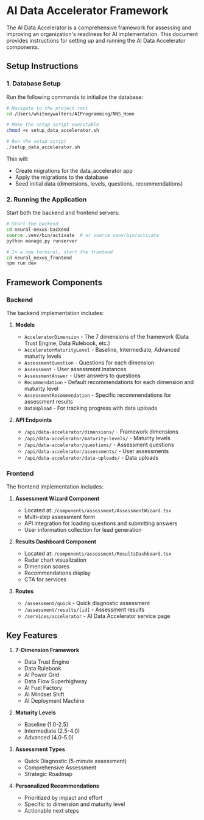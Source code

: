 # AI Data Accelerator Framework

The AI Data Accelerator is a comprehensive framework for assessing and improving an organization's readiness for AI implementation. This document provides instructions for setting up and running the AI Data Accelerator components.

## Setup Instructions

### 1. Database Setup

Run the following commands to initialize the database:

```bash
# Navigate to the project root
cd /Users/whitneywalters/AIProgramming/NNS_Home

# Make the setup script executable
chmod +x setup_data_accelerator.sh

# Run the setup script
./setup_data_accelerator.sh
```

This will:
- Create migrations for the data_accelerator app
- Apply the migrations to the database
- Seed initial data (dimensions, levels, questions, recommendations)

### 2. Running the Application

Start both the backend and frontend servers:

```bash
# Start the backend
cd neural-nexus-backend
source .venv/bin/activate  # or source venv/bin/activate
python manage.py runserver

# In a new terminal, start the frontend
cd neural_nexus_frontend
npm run dev
```

## Framework Components

### Backend

The backend implementation includes:

1. **Models**
   - `AcceleratorDimension` - The 7 dimensions of the framework (Data Trust Engine, Data Rulebook, etc.)
   - `AcceleratorMaturityLevel` - Baseline, Intermediate, Advanced maturity levels
   - `AssessmentQuestion` - Questions for each dimension
   - `Assessment` - User assessment instances
   - `AssessmentAnswer` - User answers to questions
   - `Recommendation` - Default recommendations for each dimension and maturity level
   - `AssessmentRecommendation` - Specific recommendations for assessment results
   - `DataUpload` - For tracking progress with data uploads

2. **API Endpoints**
   - `/api/data-accelerator/dimensions/` - Framework dimensions
   - `/api/data-accelerator/maturity-levels/` - Maturity levels
   - `/api/data-accelerator/questions/` - Assessment questions
   - `/api/data-accelerator/assessments/` - User assessments
   - `/api/data-accelerator/data-uploads/` - Data uploads

### Frontend

The frontend implementation includes:

1. **Assessment Wizard Component**
   - Located at: `/components/assessment/AssessmentWizard.tsx`
   - Multi-step assessment form
   - API integration for loading questions and submitting answers
   - User information collection for lead generation

2. **Results Dashboard Component**
   - Located at: `/components/assessment/ResultsDashboard.tsx`
   - Radar chart visualization
   - Dimension scores
   - Recommendations display
   - CTA for services

3. **Routes**
   - `/assessment/quick` - Quick diagnostic assessment
   - `/assessment/results/[id]` - Assessment results
   - `/services/accelerator` - AI Data Accelerator service page

## Key Features

1. **7-Dimension Framework**
   - Data Trust Engine
   - Data Rulebook
   - AI Power Grid
   - Data Flow Superhighway
   - AI Fuel Factory
   - AI Mindset Shift
   - AI Deployment Machine

2. **Maturity Levels**
   - Baseline (1.0-2.5)
   - Intermediate (2.5-4.0)
   - Advanced (4.0-5.0)

3. **Assessment Types**
   - Quick Diagnostic (5-minute assessment)
   - Comprehensive Assessment
   - Strategic Roadmap

4. **Personalized Recommendations**
   - Prioritized by impact and effort
   - Specific to dimension and maturity level
   - Actionable next steps
